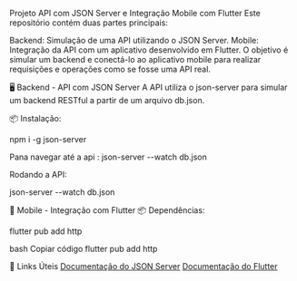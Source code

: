 Projeto API com JSON Server e Integração Mobile com Flutter
Este repositório contém duas partes principais:

Backend: Simulação de uma API utilizando o JSON Server.
Mobile: Integração da API com um aplicativo desenvolvido em Flutter.
O objetivo é simular um backend e conectá-lo ao aplicativo mobile para realizar requisições e operações como se fosse uma API real.

🖥️ Backend - API com JSON Server
A API utiliza o json-server para simular um backend RESTful a partir de um arquivo db.json.

📦 Instalação:

npm i -g json-server

Pana navegar até a api : 
json-server --watch db.json

Rodando a API:

json-server --watch db.json

📱 Mobile - Integração com Flutter
📦 Dependências:

flutter pub add http

bash
Copiar código
flutter pub add http

🔗 Links Úteis
[Documentação do JSON Server](https://github.com/typicode/json-server)
[Documentação do Flutter](https://docs.flutter.dev/)

